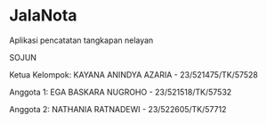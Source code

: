 # JalaNota
Aplikasi pencatatan tangkapan nelayan

SOJUN

Ketua Kelompok: KAYANA ANINDYA AZARIA - 23/521475/TK/57528

Anggota 1: EGA BASKARA NUGROHO - 23/521518/TK/57532

Anggota 2: NATHANIA RATNADEWI - 23/522605/TK/57712
